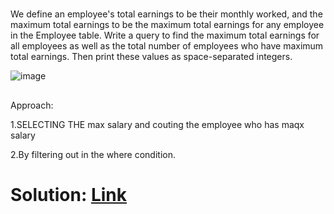 #
We define an employee's total earnings to be their monthly  worked, and the maximum total earnings to be the maximum total earnings for any employee in the Employee table. Write a query to find the maximum total earnings for all employees as well as the total number of employees who have maximum total earnings. Then print these values as  space-separated integers.

![image](https://github.com/DeepanRaju-exe/Hacker_Rank_SQL_Solutions/assets/68472546/e5b83752-ac2a-4caf-b912-dbbc030c72dd)


##
Approach:

1.SELECTING THE max salary and couting the employee who has maqx salary

2.By filtering out in the where condition.

Solution: [Link](https://github.com/DeepanRaju-exe/Hacker_Rank_SQL_Solutions/blob/main/TopEarners.sql)
====================

